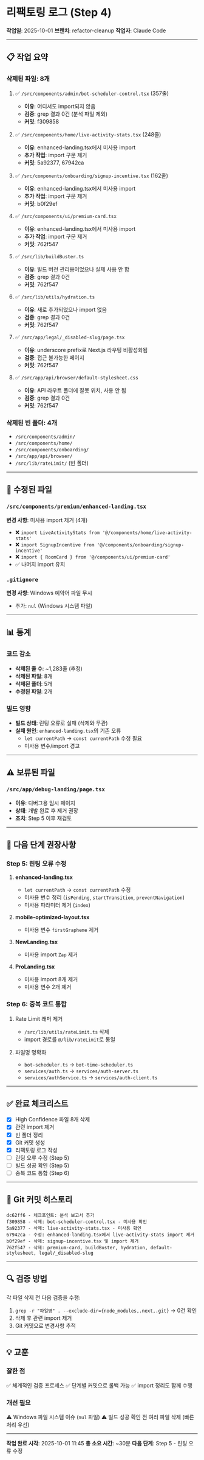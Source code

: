 # 리팩토링 로그 (Step 4)

**작업일**: 2025-10-01
**브랜치**: refactor-cleanup
**작업자**: Claude Code

---

## 📋 작업 요약

### 삭제된 파일: 8개

1. ✅ `/src/components/admin/bot-scheduler-control.tsx` (357줄)
   - **이유**: 어디서도 import되지 않음
   - **검증**: grep 결과 0건 (분석 파일 제외)
   - **커밋**: f309858

2. ✅ `/src/components/home/live-activity-stats.tsx` (248줄)
   - **이유**: enhanced-landing.tsx에서 미사용 import
   - **추가 작업**: import 구문 제거
   - **커밋**: 5a92377, 67942ca

3. ✅ `/src/components/onboarding/signup-incentive.tsx` (162줄)
   - **이유**: enhanced-landing.tsx에서 미사용 import
   - **추가 작업**: import 구문 제거
   - **커밋**: b0f29ef

4. ✅ `/src/components/ui/premium-card.tsx`
   - **이유**: enhanced-landing.tsx에서 미사용 import
   - **추가 작업**: import 구문 제거
   - **커밋**: 762f547

5. ✅ `/src/lib/buildBuster.ts`
   - **이유**: 빌드 버전 관리용이었으나 실제 사용 안 함
   - **검증**: grep 결과 0건
   - **커밋**: 762f547

6. ✅ `/src/lib/utils/hydration.ts`
   - **이유**: 새로 추가되었으나 import 없음
   - **검증**: grep 결과 0건
   - **커밋**: 762f547

7. ✅ `/src/app/legal/_disabled-slug/page.tsx`
   - **이유**: underscore prefix로 Next.js 라우팅 비활성화됨
   - **검증**: 접근 불가능한 페이지
   - **커밋**: 762f547

8. ✅ `/src/app/api/browser/default-stylesheet.css`
   - **이유**: API 라우트 폴더에 잘못 위치, 사용 안 됨
   - **검증**: grep 결과 0건
   - **커밋**: 762f547

### 삭제된 빈 폴더: 4개

- `/src/components/admin/`
- `/src/components/home/`
- `/src/components/onboarding/`
- `/src/app/api/browser/`
- `/src/lib/rateLimit/` (빈 폴더)

---

## 🔧 수정된 파일

### `/src/components/premium/enhanced-landing.tsx`
**변경 사항**: 미사용 import 제거 (4개)
- ❌ `import LiveActivityStats from '@/components/home/live-activity-stats'`
- ❌ `import SignupIncentive from '@/components/onboarding/signup-incentive'`
- ❌ `import { RoomCard } from '@/components/ui/premium-card'`
- ✅ 나머지 import 유지

### `.gitignore`
**변경 사항**: Windows 예약어 파일 무시
- 추가: `nul` (Windows 시스템 파일)

---

## 📊 통계

### 코드 감소
- **삭제된 줄 수**: ~1,283줄 (추정)
- **삭제된 파일**: 8개
- **삭제된 폴더**: 5개
- **수정된 파일**: 2개

### 빌드 영향
- **빌드 상태**: 린팅 오류로 실패 (삭제와 무관)
- **실패 원인**: `enhanced-landing.tsx`의 기존 오류
  - `let currentPath` → `const currentPath` 수정 필요
  - 미사용 변수/import 경고

---

## ⚠️ 보류된 파일

### `/src/app/debug-landing/page.tsx`
- **이유**: 디버그용 임시 페이지
- **상태**: 개발 완료 후 제거 권장
- **조치**: Step 5 이후 재검토

---

## 🎯 다음 단계 권장사항

### Step 5: 린팅 오류 수정
1. **enhanced-landing.tsx**
   - `let currentPath` → `const currentPath` 수정
   - 미사용 변수 정리 (`isPending`, `startTransition`, `preventNavigation`)
   - 미사용 파라미터 제거 (`index`)

2. **mobile-optimized-layout.tsx**
   - 미사용 변수 `firstGrapheme` 제거

3. **NewLanding.tsx**
   - 미사용 import `Zap` 제거

4. **ProLanding.tsx**
   - 미사용 import 8개 제거
   - 미사용 변수 2개 제거

### Step 6: 중복 코드 통합
1. Rate Limit 래퍼 제거
   - `/src/lib/utils/rateLimit.ts` 삭제
   - import 경로를 `@/lib/rateLimit`로 통일

2. 파일명 명확화
   - `bot-scheduler.ts` → `bot-time-scheduler.ts`
   - `services/auth.ts` → `services/auth-server.ts`
   - `services/authService.ts` → `services/auth-client.ts`

---

## ✅ 완료 체크리스트

- [x] High Confidence 파일 8개 삭제
- [x] 관련 import 제거
- [x] 빈 폴더 정리
- [x] Git 커밋 생성
- [x] 리팩토링 로그 작성
- [ ] 린팅 오류 수정 (Step 5)
- [ ] 빌드 성공 확인 (Step 5)
- [ ] 중복 코드 통합 (Step 6)

---

## 📝 Git 커밋 히스토리

```
dc62ff6 - 체크포인트: 분석 보고서 추가
f309858 - 삭제: bot-scheduler-control.tsx - 미사용 확인
5a92377 - 삭제: live-activity-stats.tsx - 미사용 확인
67942ca - 수정: enhanced-landing.tsx에서 live-activity-stats import 제거
b0f29ef - 삭제: signup-incentive.tsx 및 import 제거
762f547 - 삭제: premium-card, buildBuster, hydration, default-stylesheet, legal/_disabled-slug
```

---

## 🔍 검증 방법

각 파일 삭제 전 다음 검증을 수행:
1. `grep -r "파일명" . --exclude-dir={node_modules,.next,.git}` → 0건 확인
2. 삭제 후 관련 import 제거
3. Git 커밋으로 변경사항 추적

---

## 💡 교훈

### 잘한 점
✅ 체계적인 검증 프로세스
✅ 단계별 커밋으로 롤백 가능
✅ import 정리도 함께 수행

### 개선 필요
⚠️ Windows 파일 시스템 이슈 (`nul` 파일)
⚠️ 빌드 성공 확인 전 여러 파일 삭제 (빠른 처리 우선)

---

**작업 완료 시각**: 2025-10-01 11:45
**총 소요 시간**: ~30분
**다음 단계**: Step 5 - 린팅 오류 수정
